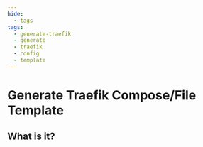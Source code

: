 ```yaml
---
hide:
  - tags
tags:
  - generate-traefik
  - generate
  - traefik
  - config
  - template
---
```


# Generate Traefik Compose/File Template

## What is it?
